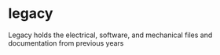 # legacy
Legacy holds the electrical, software, and mechanical files and documentation from previous years
